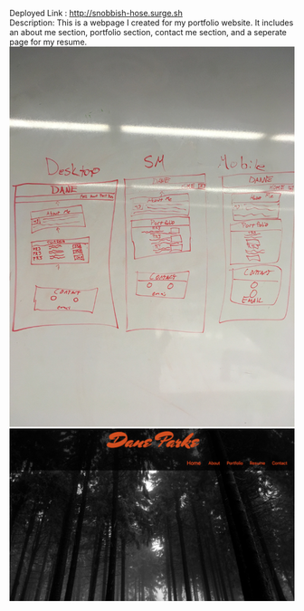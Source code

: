 Deployed Link : http://snobbish-hose.surge.sh
<br>
Description: This is a webpage I created for my portfolio website. It includes an about me section, portfolio section, contact me section, and a seperate page for my resume. 
![screen shot](wirefram.jpg)
![screen shot](Personalscreenshot.png)